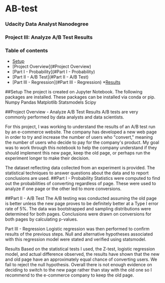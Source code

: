 # AB-test
### Udacity Data Analyst Nanodegree
### Project III: Analyze A/B Test Results
### Table of contents
* [Setup](#setup)
* [Project Overview](#Project Overview)
*    [Part I - Probability](#Part I - Probability)
*    [Part II - A/B Test](#Part II - A/B Test)
*    [Part III - Regression](#Part III - Regression)
*[Results](#Results])

##Setup
The project is created on Jupyter Notebook. The following packages are installed. These packages can be installed via conda or pip.
Numpy
Pandas
Matplotlib
Statsmodels
Scipy

##Project Overview - Analyze A/B Test Results
A/B tests are very commonly performed by data analysts and data scientists.

For this project, I was working to understand the results of an A/B test run by an e-commerce website. The company has developed a new web page in order to try and increase the number of users who "convert," meaning the number of users who decide to pay for the company's product. My goal was to work through this notebook to help the company understand if they should implement this new page, keep the old page, or perhaps run the experiment longer to make their decision.

The dataset  reflecting data collected from an experiment is provided. The statistical techniques to answer questions about the data and to report 
conclusions are used.
##Part I - Probability
Statistics were computed to find out the probabilities of converting regardless of page. These were used to analyze if one page or the other led to more conversions.

##Part II - A/B Test
The A/B testing was conducted assuming the old page is better unless the new page proves to be definitely better at a Type I error rate of 5%. The data was bootstrapped and sampling distributions were determined for both pages. Conclusions were drawn on conversions for both pages by calculating p-values.

Part III - Regression
Logistic regression was then performed to confirm results of the previous steps. Null and alternative hypotheses associated with this regression model were stated and verified using statsmodel.

Results
Based on the statistical tests I used, the Z-test, logistic regression model, and actual difference observed, the results have shown that the new and old page have an approximately equal chance of converting users. We fail to reject the null hypothesis. Overall there is not enough evidence on deciding to switch to the new page rather than stay with the old one so I recommend to the e-commerce company to keep the old page.
